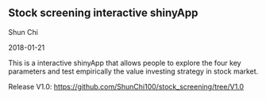 ## Stock screening interactive shinyApp

Shun Chi

2018-01-21

This is a interactive shinyApp that allows people to explore the four key parameters and test empirically the value investing strategy in stock market.

Release V1.0: https://github.com/ShunChi100/stock_screening/tree/V1.0
